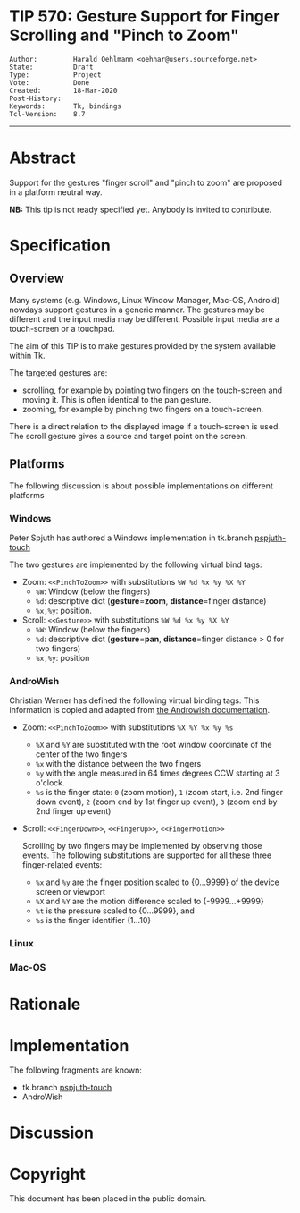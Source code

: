 # TIP 570: Gesture Support for Finger Scrolling and "Pinch to Zoom"
	Author:         Harald Oehlmann <oehhar@users.sourceforge.net>
	State:          Draft
	Type:           Project
	Vote:           Done
	Created:        18-Mar-2020
	Post-History:
	Keywords:       Tk, bindings
	Tcl-Version:    8.7
-----

# Abstract

Support for the gestures "finger scroll" and "pinch to zoom" are proposed in a
platform neutral way.

**NB:** This tip is not ready specified yet.
Anybody is invited to contribute.

# Specification

## Overview

Many systems (e.g. Windows, Linux Window Manager, Mac-OS, Android) nowdays
support gestures in a generic manner.  The gestures may be different and the
input media may be different.  Possible input media are a touch-screen or a
touchpad.

The aim of this TIP is to make gestures provided by the system available within Tk.

The targeted gestures are:

   *   scrolling, for example by pointing two fingers on the touch-screen and
       moving it. This is often identical to the pan gesture.
   *   zooming, for example by pinching two fingers on a touch-screen.

There is a direct relation to the displayed image if a touch-screen is used.
The scroll gesture gives a source and target point on the screen.

## Platforms

The following discussion is about possible implementations on different platforms

### Windows

Peter Spjuth has authored a Windows implementation in tk.branch
[pspjuth-touch](https://core.tcl-lang.org/tk/timeline?r=pspjuth-touch)

The two gestures are implemented by the following virtual bind tags:

  * Zoom: `<<PinchToZoom>>` with substitutions `%W %d %x %y %X %Y`
      * `%W`: Window (below the fingers)
	  * `%d`: descriptive dict (**gesture**=**zoom**, **distance**=finger
        distance)
      * `%x,%y`: position.
  * Scroll: `<<Gesture>>` with substitutions `%W %d %x %y %X %Y`
      * `%W`: Window (below the fingers)
	  * `%d`: descriptive dict (**gesture**=**pan**, **distance**=finger
        distance > 0 for two fingers)
      * `%x,%y`: position

### AndroWish

Christian Werner has defined the following virtual binding tags.  This
information is copied and adapted from [the Androwish
documentation](http://www.androwish.org/home/wiki?name=sdltk+command).

  * Zoom: `<<PinchToZoom>>` with substitutions `%X %Y %x %y %s`
      * `%X` and `%Y` are substituted with the root window coordinate of the
        center of the two fingers
      * `%x` with the distance between the two fingers
      * `%y` with the angle measured in 64 times degrees CCW starting at 3 o'clock.
      * `%s` is the finger state: `0` (zoom motion), `1` (zoom start, i.e. 2nd
        finger down event), `2` (zoom end by 1st finger up event), `3` (zoom
        end by 2nd finger up event)

  * Scroll: `<<FingerDown>>`, `<<FingerUp>>`, `<<FingerMotion>>`

    Scrolling by two fingers may be implemented by observing those events. The
    following substitutions are supported for all these three finger-related
    events:

      * `%x` and `%y` are the finger position scaled to {0...9999} of the
        device screen or viewport
      * `%X` and `%Y` are the motion difference scaled to {-9999...+9999}
      * `%t` is the pressure scaled to {0...9999}, and
	  * `%s` is the finger identifier {1...10}

### Linux

### Mac-OS

# Rationale


# Implementation

The following fragments are known:

   *   tk.branch [pspjuth-touch](https://core.tcl-lang.org/tk/timeline?r=pspjuth-touch)
   *   AndroWish

# Discussion


# Copyright

This document has been placed in the public domain.
